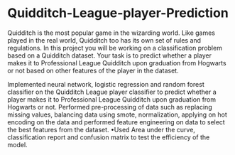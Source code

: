 # Quidditch-League-player-Prediction

Quidditch is the most popular game in the wizarding world. Like games played in the real world,
Quidditch too has its own set of rules and regulations.
In this project you will be working on a classification problem based on a Quidditch dataset. Your task
is to predict whether a player makes it to Professional League Quidditch upon graduation from Hogwarts
or not based on other features of the player in the dataset.


Implemented neural network, logistic regression and random forest classifier on the Quidditch League player classifier to predict whether a player makes it to Professional League Quidditch upon graduation from Hogwarts or not.
Performed pre-processing of data such as replacing missing values, balancing data using smote, normalization, applying on hot encoding on the data and performed feature engineering on data to select the best features from the dataset.
•Used Area under the curve, classification report and confusion matrix to test the efficiency of the model.

